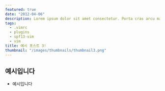 ```yaml
---
featured: true
date: "2012-04-06"
description: Lorem ipsum dolor sit amet consectetur. Porta cras arcu mattis sed maecenas eget arcu. Luctus Lorem ipsum dolor sit amet consectetur. Porta cras arcu mattis sed maecenas eget arcu. Luctus
tags:
  - .vimrc
  - plugins
  - spf13-vim
  - vim
title: 예시 포스트 3!
thumbnail: "/images/thumbnails/thumbnail3.png"
---
```


## 예시입니다

- 예시입니다
